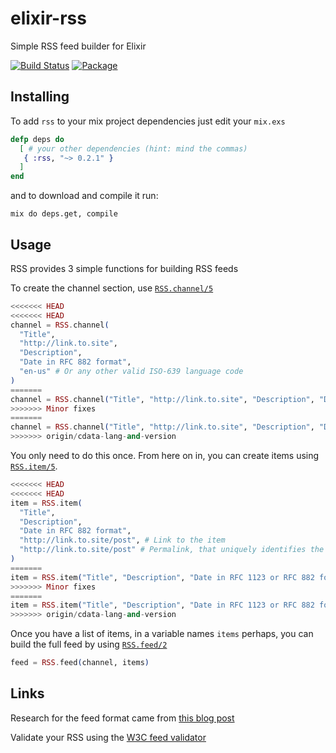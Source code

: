 elixir-rss
==========

Simple RSS feed builder for Elixir

[![Build Status](https://travis-ci.org/BennyHallett/elixir-rss.svg?branch=master)](https://travis-ci.org/BennyHallett/elixir-rss)
[![Package](http://img.shields.io/hexpm/v/rss.svg)](https://hex.pm/packages/rss)

## Installing

To add `rss` to your mix project dependencies just edit your `mix.exs`

```elixir
defp deps do
  [ # your other dependencies (hint: mind the commas)
   { :rss, "~> 0.2.1" }
  ]
end
```

and to download and compile it run:

```shell
mix do deps.get, compile
```

## Usage

RSS provides 3 simple functions for building RSS feeds

To create the channel section, use [`RSS.channel/5`](https://github.com/BennyHallett/elixir-rss/blob/master/lib/rss.ex#L25-L33)

```elixir
<<<<<<< HEAD
<<<<<<< HEAD
channel = RSS.channel(
  "Title",
  "http://link.to.site",
  "Description",
  "Date in RFC 882 format",
  "en-us" # Or any other valid ISO-639 language code
)
=======
channel = RSS.channel("Title", "http://link.to.site", "Description", "Date in RFC 1123 or RFC 882 format", "en-us")
>>>>>>> Minor fixes
=======
channel = RSS.channel("Title", "http://link.to.site", "Description", "Date in RFC 1123 or RFC 882 format", "en-us")
>>>>>>> origin/cdata-lang-and-version
```

You only need to do this once. From here on in, you can create items using [`RSS.item/5`](https://github.com/BennyHallett/elixir-rss/blob/master/lib/rss.ex#L13-L23).

```elixir
<<<<<<< HEAD
<<<<<<< HEAD
item = RSS.item(
  "Title",
  "Description",
  "Date in RFC 882 format",
  "http://link.to.site/post", # Link to the item
  "http://link.to.site/post" # Permalink, that uniquely identifies the item (can be the same as link above)
)
=======
item = RSS.item("Title", "Description", "Date in RFC 1123 or RFC 882 format", "http://link.to.site/post", "guid-1234-aa"
>>>>>>> Minor fixes
=======
item = RSS.item("Title", "Description", "Date in RFC 1123 or RFC 882 format", "http://link.to.site/post", "guid-1234-aa"
>>>>>>> origin/cdata-lang-and-version
```

Once you have a list of items, in a variable names `items` perhaps, you can build the full feed by using [`RSS.feed/2`](https://github.com/BennyHallett/elixir-rss/blob/master/lib/rss.ex#L3-L11)

```elixir
feed = RSS.feed(channel, items)
```

## Links

Research for the feed format came from [this blog post](http://www.petefreitag.com/item/465.cfm)

Validate your RSS using the [W3C feed validator](https://validator.w3.org/feed/)

